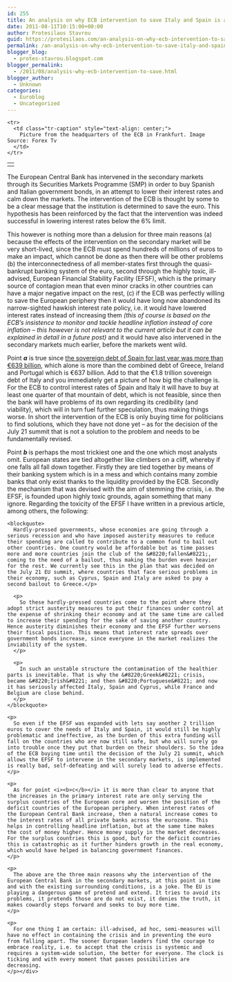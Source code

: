 ```yaml
---
id: 255
title: An analysis on why ECB intervention to save Italy and Spain is a joke
date: 2011-08-11T10:15:00+00:00
author: Protesilaos Stavrou
guid: https://protesilaos.com/an-analysis-on-why-ecb-intervention-to-save-italy-and-spain-is-a-joke/
permalink: /an-analysis-on-why-ecb-intervention-to-save-italy-and-spain-is-a-joke/
blogger_blog:
  - protes-stavrou.blogspot.com
blogger_permalink:
  - /2011/08/analysis-why-ecb-intervention-to-save.html
blogger_author:
  - Unknown
categories:
  - Euroblog
  - Uncategorized
---
```

<div dir="ltr" style="text-align: left;" trbidi="on">
  <table align="center" cellpadding="0" cellspacing="0" class="tr-caption-container" style="margin-left: auto; margin-right: auto; text-align: center;">
    <tr>
      <td style="text-align: center;">
      </td>
    </tr>
    
    <tr>
      <td class="tr-caption" style="text-align: center;">
        Picture from the headquarters of the ECB in Frankfurt. Image Source: Forex Tv
      </td>
    </tr>
  </table>
  
  <p>
    The European Central Bank has intervened in the secondary markets through its Securities Markets Programme (SMP) in order to buy Spanish and Italian government bonds, in an attempt to lower their interest rates and calm down the markets. The intervention of the ECB is thought by some to be a clear message that the institution is determined to save the euro. This hypothesis has been reinforced by the fact that the intervention was indeed successful in lowering interest rates below the 6% limit.
  </p>
  
  <p>
    This however is nothing more than a delusion for three main reasons (a) because the effects of the intervention on the secondary market will be very short-lived, since the ECB must spend hundreds of millions of euros to make an impact, which cannot be done as then there will be other problems (b) the interconnectedness of all member-states first through the quasi-bankrupt banking system of the euro, second through the highly toxic, ill-advised, European Financial Stability Facility (EFSF), which is the primary source of contagion mean that even minor cracks in other countries can have a major negative impact on the rest, (c) if the ECB was perfectly willing to save the European periphery then it would have long now abandoned its narrow-sighted hawkish interest rate policy, i.e. it would have lowered interest rates instead of increasing them <i>(this of course is based on the ECB&#8217;s insistence to monitor and tackle headline inflation instead of core inflation &#8211; this however is not relevant to the current article but it can be explained in detail in a future post)</i> and it would have also intervened in the secondary markets much earlier, before the markets went wild.
  </p>
  
  <p>
    Point <i><b>a</b></i> is true since <a href="http://economistmeg.com/2011/08/08/ecb-bond-purchases-wont-really-help/">the sovereign debt of Spain for last year was more than €639 billion</a>, which alone is more than the combined debt of Greece, Ireland and Portugal which is €637 billion. Add to that the €1.8 trillion sovereign debt of Italy and you immediately get a picture of how big the challenge is. For the ECB to control interest rates of Spain and Italy it will have to buy at least one quarter of that mountain of debt, which is not feasible, since then the bank will have problems of its own regarding its credibility (and viability), which will in turn fuel further speculation, thus making things worse. In short the intervention of the ECB is only buying time for politicians to find solutions<i>, </i>which they have not done yet &#8211; as for the decision of the July 21 summit that is not a solution to the problem and needs to be fundamentally revised.
  </p>
  
  <p>
    Point <i><b>b </b></i>is perhaps the most trickiest one and the one which most analysts omit. European states are tied altogether like climbers on a cliff, whereby if one falls all fall down together. Firstly they are tied together by means of their banking system which is in a mess and which contains many zombie banks that only exist thanks to the liquidity provided by the ECB. Secondly the mechanism that was devised with the aim of stemming the crisis, i.e. the EFSF, is founded upon highly toxic grounds, again something that many ignore. Regarding the toxicity of the EFSF I have written in a previous article, among others, the following:<br /> 
    
    <blockquote>
      Hardly-pressed governments, whose economies are going through a serious recession and who have imposed austerity measures to reduce their spending are called to contribute to a common fund to bail out other countries. One country would be affordable but as time passes more and more countries join the club of the &#8220;fallen&#8221;, coming to the need of a bailout, thus making the burden even heavier for the rest. We currently see this in the plan that was decided on the July 21 EU summit, where countries that face serious problems in their economy, such as Cyprus, Spain and Italy are asked to pay a second bailout to Greece.</p> 
      
      <p>
        So these hardly-pressed countries come to the point where they adopt strict austerity measures to put their finances under control at the expense of shrinking their economy and at the same time are called to increase their spending for the sake of saving another country. Hence austerity diminishes their economy and the EFSF further worsens their fiscal position. This means that interest rate spreads over government bonds increase, since everyone in the market realizes the inviability of the system.
      </p>
      
      <p>
        In such an unstable structure the contamination of the healthier parts is inevitable. That is why the &#8220;Greek&#8221; crisis, became &#8220;Irish&#8221; and then &#8220;Portuguese&#8221; and now it has seriously affected Italy, Spain and Cyprus, while France and Belgium are close behind.
      </p>
    </blockquote>
    
    <p>
      So even if the EFSF was expanded with lets say another 2 trillion euros to cover the needs of Italy and Spain, it would still be highly problematic and ineffective, as the burden of this extra funding will fall on the countries who are now still safe, but who will surely go into trouble once they put that burden on their shoulders. So the idea of the ECB buying time until the decision of the July 21 summit, which allows the EFSF to intervene in the secondary markets, is implemented is really bad, self-defeating and will surely lead to adverse effects.
    </p>
    
    <p>
      As for point <i><b>c</b></i> it is more than clear to anyone that the increases in the primary interest rate are only serving the surplus countries of the European core and worsen the position of the deficit countries of the European periphery. When interest rates of the European Central Bank increase, then a natural increase comes to the interest rates of all private banks across the eurozone. This helps in controlling headline inflation, but at the same time makes the cost of money higher. Hence money supply in the market decreases. For the surplus countries this is good, but for the deficit countries this is catastrophic as it further hinders growth in the real economy, which would have helped in balancing government finances.
    </p>
    
    <p>
      The above are the three main reasons why the intervention of the European Central Bank in the secondary markets, at this point in time and with the existing surrounding conditions, is a joke. The EU is playing a dangerous game of pretend and extend. It tries to avoid its problems, it pretends those are do not exist, it denies the truth, it makes cowardly steps forward and seeks to buy more time.
    </p>
    
    <p>
      For one thing I am certain: ill-advised, ad hoc, semi-measures will have no effect in containing the crisis and in preventing the euro from falling apart. The sooner European leaders find the courage to embrace reality, i.e. to accept that the crisis is systemic and requires a system-wide solution, the better for everyone. The clock is ticking and with every moment that passes possibilities are decreasing.
    </p></div>
